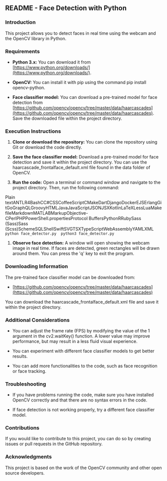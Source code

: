 README - Face Detection with Python
-----------------------------------

### Introduction

This project allows you to detect faces in real time using the webcam and the OpenCV library in Python.

### Requirements

*   **Python 3.x:** You can download it from [https://www.python.org/downloads/](https://www.python.org/downloads/).
    
*   **OpenCV:** You can install it with pip using the command pip install opencv-python.
    
*   **Face classifier model:** You can download a pre-trained model for face detection from [https://github.com/opencv/opencv/tree/master/data/haarcascades](https://github.com/opencv/opencv/tree/master/data/haarcascades). Save the downloaded file within the project directory.
    

### Execution Instructions

1.  **Clone or download the repository:** You can clone the repository using Git or download the code directly.
    
2.  **Save the face classifier model:** Download a pre-trained model for face detection and save it within the project directory. You can use the haarcascade\_frontalface\_default.xml file found in the data folder of OpenCV.
    
3.  **Run the code:** Open a terminal or command window and navigate to the project directory. Then, run the following command:
    

Plain textANTLR4BashCC#CSSCoffeeScriptCMakeDartDjangoDockerEJSErlangGitGoGraphQLGroovyHTMLJavaJavaScriptJSONJSXKotlinLaTeXLessLuaMakefileMarkdownMATLABMarkupObjective-CPerlPHPPowerShell.propertiesProtocol BuffersPythonRRubySass (Sass)Sass (Scss)SchemeSQLShellSwiftSVGTSXTypeScriptWebAssemblyYAMLXML`   python face_detector.py  python3 face_detector.py   `

1.  **Observe face detection:** A window will open showing the webcam image in real time. If faces are detected, green rectangles will be drawn around them. You can press the 'q' key to exit the program.
    

### Downloading Information

The pre-trained face classifier model can be downloaded from:

*   [https://github.com/opencv/opencv/tree/master/data/haarcascades](https://github.com/opencv/opencv/tree/master/data/haarcascades)
    

You can download the haarcascade\_frontalface\_default.xml file and save it within the project directory.

### Additional Considerations

*   You can adjust the frame rate (FPS) by modifying the value of the 1 argument in the cv2.waitKey() function. A lower value may improve performance, but may result in a less fluid visual experience.
    
*   You can experiment with different face classifier models to get better results.
    
*   You can add more functionalities to the code, such as face recognition or face tracking.
    

### Troubleshooting

*   If you have problems running the code, make sure you have installed OpenCV correctly and that there are no syntax errors in the code.
    
*   If face detection is not working properly, try a different face classifier model.
    

### Contributions

If you would like to contribute to this project, you can do so by creating issues or pull requests in the GitHub repository.

### Acknowledgments

This project is based on the work of the OpenCV community and other open source developers.
